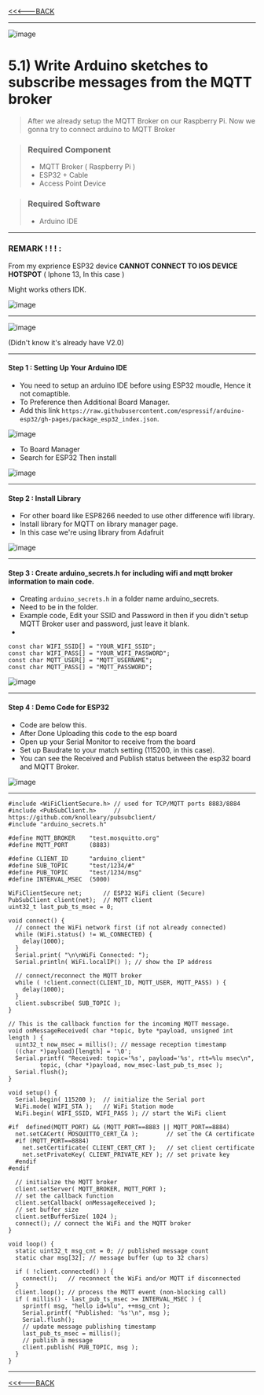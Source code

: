 [<<<---BACK](./)

* * *

![image](https://user-images.githubusercontent.com/109336369/197332477-82a0b36b-187f-4406-a99c-a4cfa704ce24.png)

# 5.1) Write Arduino sketches to subscribe messages from the MQTT broker 

> After we already setup the MQTT Broker on our Raspberry Pi.
> Now we gonna try to connect arduino to MQTT Broker

> ### Required Component 
> * MQTT Broker ( Raspberry Pi )
> * ESP32 + Cable
> * Access Point Device

> ### Required Software
> * Arduino IDE



* * *

### REMARK ! ! ! : 
From my exprience ESP32 device **CANNOT CONNECT TO IOS DEVICE HOTSPOT** ( Iphone 13, In this case )

Might works others IDK.

![image](https://user-images.githubusercontent.com/109336369/197332768-234ff6cd-19d3-425e-aaee-f7a947b03418.png)

* * *


![image](https://user-images.githubusercontent.com/109336369/197333140-f4c18007-dbb8-46d4-864a-c9007ae219b9.png)

(Didn't know it's already have V2.0)

* * *

#### Step 1 : Setting Up Your Arduino IDE
* You need to setup an arduino IDE before using ESP32 moudle, Hence it not comaptible.
* To Preference then Additional Board Manager.
* Add this link ` https://raw.githubusercontent.com/espressif/arduino-esp32/gh-pages/package_esp32_index.json `.

![image](https://user-images.githubusercontent.com/109336369/197333226-534f0d6f-e45d-4aad-ac47-c502fe3e3461.png)

* To Board Manager 
* Search for ESP32 Then install

![image](https://user-images.githubusercontent.com/109336369/197333248-56969767-ecaa-443c-9efe-62a52cc2c376.png)

* * *

#### Step 2 : Install Library 
* For other board like ESP8266 needed to use other difference wifi library.
* Install library for MQTT on library manager page.
* In this case we're using library from Adafruit 

![image](https://user-images.githubusercontent.com/109336369/197333467-e0d96488-22c7-49af-a508-f3639794febf.png)

* * *

#### Step 3 : Create arduino_secrets.h for including wifi and mqtt broker information to main code.
* Creating `arduino_secrets.h` in a folder name arduino_secrets.
* Need to be in the folder.
* Example code, Edit your SSID and Password in then if you didn't setup MQTT Broker user and password, just leave it blank.
* 
```
const char WIFI_SSID[] = "YOUR_WIFI_SSID";
const char WIFI_PASS[] = "YOUR_WIFI_PASSWORD";
const char MQTT_USER[] = "MQTT_USERNAME";
const char MQTT_PASS[] = "MQTT_PASSWORD";
```

![image](https://user-images.githubusercontent.com/109336369/197333618-7ac962fe-3952-48e8-bb6a-87ccfe1f92e6.png)

* * *

#### Step 4 : Demo Code for ESP32
* Code are below this.
* After Done Uploading this code to the esp board
* Open up your Serial Monitor to receive from the board
* Set up Baudrate to your match setting (115200, in this case).
* You can see the Received and Publish status between the esp32 board and MQTT Broker.

![image](https://user-images.githubusercontent.com/109336369/197333969-70842ab2-865d-4362-8d00-1177bb9ce56d.png)

* * *

```
#include <WiFiClientSecure.h> // used for TCP/MQTT ports 8883/8884 
#include <PubSubClient.h>     // https://github.com/knolleary/pubsubclient/
#include "arduino_secrets.h"

#define MQTT_BROKER    "test.mosquitto.org"
#define MQTT_PORT      (8883)

#define CLIENT_ID      "arduino_client"
#define SUB_TOPIC      "test/1234/#"
#define PUB_TOPIC      "test/1234/msg"
#define INTERVAL_MSEC  (5000)

WiFiClientSecure net;      // ESP32 WiFi client (Secure)
PubSubClient client(net);  // MQTT client
uint32_t last_pub_ts_msec = 0; 

void connect() {
  // connect the WiFi network first (if not already connected)
  while (WiFi.status() != WL_CONNECTED) {
    delay(1000);
  }
  Serial.print( "\n\nWiFi Connected: ");
  Serial.println( WiFi.localIP() ); // show the IP address

  // connect/reconnect the MQTT broker
  while ( !client.connect(CLIENT_ID, MQTT_USER, MQTT_PASS) ) {
    delay(1000);
  }
  client.subscribe( SUB_TOPIC );
}

// This is the callback function for the incoming MQTT message.
void onMessageReceived( char *topic, byte *payload, unsigned int length ) {
  uint32_t now_msec = millis(); // message reception timestamp
  ((char *)payload)[length] = '\0';
  Serial.printf( "Received: topic='%s', payload='%s', rtt=%lu msec\n",
         topic, (char *)payload, now_msec-last_pub_ts_msec );
  Serial.flush();
}

void setup() {
  Serial.begin( 115200 );  // initialize the Serial port
  WiFi.mode( WIFI_STA );   // WiFi Station mode
  WiFi.begin( WIFI_SSID, WIFI_PASS ); // start the WiFi client

#if  defined(MQTT_PORT) && (MQTT_PORT==8883 || MQTT_PORT==8884)
  net.setCACert( MOSQUITTO_CERT_CA );        // set the CA certificate
  #if (MQTT_PORT==8884)
    net.setCertificate( CLIENT_CERT_CRT );   // set client certificate
    net.setPrivateKey( CLIENT_PRIVATE_KEY ); // set private key 
  #endif
#endif

  // initialize the MQTT broker
  client.setServer( MQTT_BROKER, MQTT_PORT ); 
  // set the callback function
  client.setCallback( onMessageReceived ); 
  // set buffer size
  client.setBufferSize( 1024 );
  connect(); // connect the WiFi and the MQTT broker
}

void loop() {
  static uint32_t msg_cnt = 0; // published message count
  static char msg[32]; // message buffer (up to 32 chars)

  if ( !client.connected() ) { 
    connect();   // reconnect the WiFi and/or MQTT if disconnected
  }
  client.loop(); // process the MQTT event (non-blocking call)
  if ( millis() - last_pub_ts_msec >= INTERVAL_MSEC ) {
    sprintf( msg, "hello id=%lu", ++msg_cnt );
    Serial.printf( "Published: '%s'\n", msg );
    Serial.flush();
    // update message publishing timestamp
    last_pub_ts_msec = millis(); 
    // publish a message 
    client.publish( PUB_TOPIC, msg );
  }
}
```

* * *

[<<<---BACK](./)
